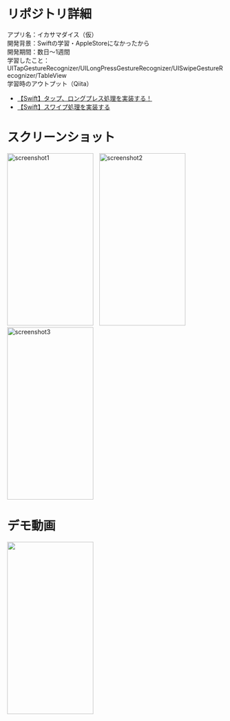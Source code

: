 # リポジトリ詳細
アプリ名：イカサマダイス（仮）<br>
開発背景：Swiftの学習・AppleStoreになかったから<br>
開発期間：数日〜1週間<br>
学習したこと：UITapGestureRecognizer/UILongPressGestureRecognizer/UISwipeGestureRecognizer/TableView<br>
学習時のアウトプット（Qiita）<br>
- [【Swift】タップ、ロングプレス処理を実装する！](https://qiita.com/sasao3/items/9f1b4a0b42f221923c5a)
- [【Swift】スワイプ処理を実装する](https://qiita.com/sasao3/items/10d48bbeb15fbfceb43b)<br>

# スクリーンショット
<img width="200" height="400" alt="screenshot1" src="https://user-images.githubusercontent.com/43754736/105182421-5a09f980-5b70-11eb-9c09-fb9f2f13ca4e.png">　<img width="200" height="400" alt="screenshot2" src="https://user-images.githubusercontent.com/43754736/105182427-5bd3bd00-5b70-11eb-941a-04479573075f.png">　<img width="200" height="400" alt="screenshot3" src="https://user-images.githubusercontent.com/43754736/105182431-5d9d8080-5b70-11eb-905b-bfce2f380b64.png">

# デモ動画
<img src="https://user-images.githubusercontent.com/43754736/105185013-62afff00-5b73-11eb-8d8a-af75fbb623b4.gif" width="200" height="400">
